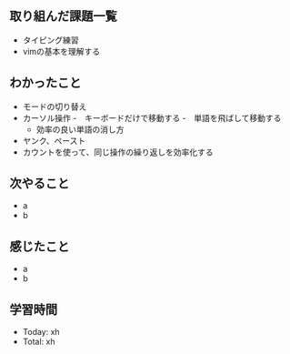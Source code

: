 ## 取り組んだ課題一覧
- タイピング練習
- vimの基本を理解する
## わかったこと
- モードの切り替え
- カーソル操作
  -　キーボードだけで移動する 
  -　単語を飛ばして移動する
  - 効率の良い単語の消し方
- ヤンク、ペースト
- カウントを使って、同じ操作の繰り返しを効率化する
## 次やること
- a
- b
## 感じたこと
- a
- b
## 学習時間
- Today: xh
- Total: xh
